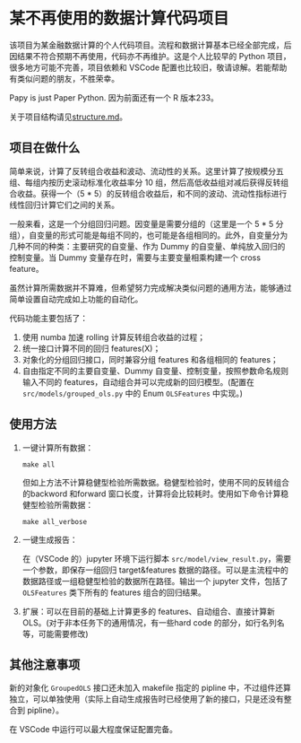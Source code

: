 # 某不再使用的数据计算代码项目

该项目为某金融数据计算的个人代码项目。流程和数据计算基本已经全部完成，后因结果不符合预期不再使用，代码亦不再维护。这是个人比较早的 Python 项目，很多地方可能不完善，项目依赖和 VSCode 配置也比较旧，敬请谅解。若能帮助有类似问题的朋友，不胜荣幸。

Papy is just Paper Python. 因为前面还有一个 R 版本233。

关于项目结构请见[structure.md](structure.md)。

## 项目在做什么

简单来说，计算了反转组合收益和波动、流动性的关系。这里计算了按规模分五组、每组内按历史滚动标准化收益率分 10 组，然后高低收益组对减后获得反转组合收益。获得一个（5 * 5）的反转组合收益后，和不同的波动、流动性指标进行线性回归计算它们之间的关系。

一般来看，这是一个分组回归问题。因变量是需要分组的（这里是一个 5 * 5 分组），自变量的形式可能是每组不同的，也可能是各组相同的。此外，自变量分为几种不同的种类：主要研究的自变量、作为 Dummy 的自变量、单纯放入回归的控制变量。当 Dummy 变量存在时，需要与主要变量相乘构建一个 cross feature。

虽然计算所需数据并不算难，但希望努力完成解决类似问题的通用方法，能够通过简单设置自动完成如上功能的自动化。

代码功能主要包括了：

1. 使用 numba 加速 rolling 计算反转组合收益的过程；
2. 统一接口计算不同的回归 features(X)；
3. 对象化的分组回归接口，同时兼容分组 features 和各组相同的 features；
4. 自由指定不同的主要自变量、Dummy 自变量、控制变量，按照参数命名规则输入不同的 features，自动组合并可以完成新的回归模型。(配置在 `src/models/grouped_ols.py` 中的 Enum `OLSFeatures` 中实现。)

## 使用方法

1. 一键计算所有数据：

    ```shell
    make all
    ```

    但如上方法不计算稳健型检验所需数据。稳健型检验时，使用不同的反转组合的backword 和forward 窗口长度，计算将会比较耗时。使用如下命令计算稳健型检验所需数据：

    ```shell
    make all_verbose
    ```

2. 一键生成报告：

    在（VSCode 的）jupyter 环境下运行脚本 `src/model/view_result.py`，需要一个参数，即保存一组回归 target&features 数据的路径。可以是主流程中的数据路径或一组稳健型检验的数据所在路径。输出一个 jupyter 文件，包括了 `OLSFeatures` 类下所有的 features 组合的回归结果。

3. 扩展：可以在目前的基础上计算更多的 features、自动组合、直接计算新 OLS。(对于非本任务下的通用情况，有一些hard code 的部分，如行名列名等，可能需要修改)

## 其他注意事项

新的对象化 `GroupedOLS` 接口还未加入 makefile 指定的 pipline 中，不过组件还算独立，可以单独使用（实际上自动生成报告时已经使用了新的接口，只是还没有整合到 pipline）。

在 VSCode 中运行可以最大程度保证配置完备。
